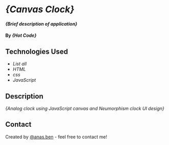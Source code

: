 # _{Canvas Clock}_

#### _{Brief description of application}_

#### By _**{Hot Code}**_

## Technologies Used

* _List all_
* _HTML_
* _css_
* _JavaScript_

## Description

_{Analog clock using JavaScript canvas and  Neumorphism clock UI design}_

## Contact
Created by [@anas.ben](https://www.instagram.com/) - feel free to contact me!
